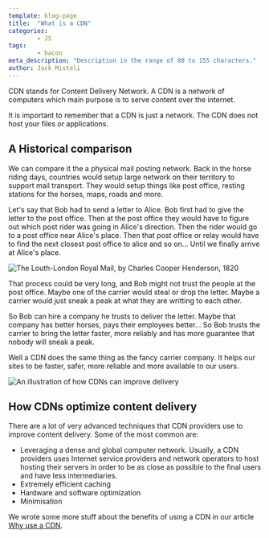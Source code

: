 ```yaml
---
template: blog-page
title:  "What is a CDN"
categories:
		- JS
tags:
		- bacon
meta_description: "Description in the range of 80 to 155 characters."
author: Jack Misteli
---
```



CDN stands for Content Delivery Network. A CDN is a network of computers which main purpose is to serve content over the internet.

It is important to remember that a CDN is just a network. The CDN does not host your files or applications.

## A Historical comparison

We can compare it the a physical mail posting network. Back in the horse riding days, countries would setup large network on their territory to support mail transport. They would setup things like post office, resting stations for the horses, maps, roads and more.

Let's say that Bob had to send a letter to Alice. Bob first  had to give the letter to the post office. Then at the post office they would have to figure out which post rider was going in Alice's direction. Then the rider would go to a post office near Alice's place. Then that post office or relay would have to find the next closest post office to alice and so on... Until we finally arrive at Alice's place.

<img src='/assets/images/web-development/ancient-postal-service.jpg' alt='The Louth-London Royal Mail, by Charles Cooper Henderson, 1820'/>

That process could be very long, and Bob might not trust the people at the post office. Maybe one of the carrier would steal or drop the letter. Maybe a carrier would just sneak a peak at what they are writting to each other.

So Bob can hire a company he trusts to deliver the letter. Maybe that company has better horses, pays their employees better...  So Bob trusts the carrier to bring the letter faster, more reliably and has more guarantee that nobody will sneak a peak.

Well a CDN does the same thing as the fancy carrier company. It helps our sites to be faster, safer, more reliable and more available to our users.

<img src='/assets/images/web-development/cdn-model.png' alt='An illustration of how CDNs can improve delivery'/>

## How CDNs optimize content delivery

There are a lot of very advanced techniques that CDN providers use to improve content delivery. Some of the most common are:

- Leveraging a dense and global computer network. Usually, a CDN providers uses  Internet service providers and network operators to host hosting their servers in order to be as close as possible to the final users and have less intermediaries.
- Extremely efficient caching
- Hardware and software optimization
- Minimisation

We wrote some more stuff about the benefits of using a CDN in our article <a href="/web-development/cdn/why-use-a-cdn.html"> Why use a CDN</a>.
